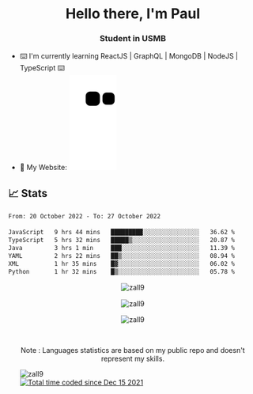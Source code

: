 <h1 align="center">Hello there, I'm Paul</h1> 
<h3 align="center">Student in USMB </h3>

- ⌨️ I'm currently learning ReactJS | GraphQL | MongoDB | NodeJS | TypeScript ⌨️
- 🔎 My Website: <a href="" ></a>
![Alt text](https://raw.githubusercontent.com/zall9/zall9/output/github-contribution-grid-snake.svg)

## 📈 Stats



<!--START_SECTION:waka-->

```text
From: 20 October 2022 - To: 27 October 2022

JavaScript   9 hrs 44 mins   █████████░░░░░░░░░░░░░░░░   36.62 %
TypeScript   5 hrs 32 mins   █████▒░░░░░░░░░░░░░░░░░░░   20.87 %
Java         3 hrs 1 min     ███░░░░░░░░░░░░░░░░░░░░░░   11.39 %
YAML         2 hrs 22 mins   ██▒░░░░░░░░░░░░░░░░░░░░░░   08.94 %
XML          1 hr 35 mins    █▓░░░░░░░░░░░░░░░░░░░░░░░   06.02 %
Python       1 hr 32 mins    █▒░░░░░░░░░░░░░░░░░░░░░░░   05.78 %
```

<!--END_SECTION:waka-->
<p align="center">
  <img align="center" src="https://github-readme-stats.vercel.app/api?username=zall9&show_icons=true&locale=en&theme=tokyonight " alt="zall9" />
</p>
<p  align="center"><img align="center" src="https://github-readme-streak-stats.herokuapp.com/?user=zall9&theme=tokyonight" alt="zall9" /></p>
<p  align="center"><img align="center" src="https://github-readme-stats.vercel.app/api/top-langs?username=zall9&show_icons=true&locale=en&layout=compact&theme=tokyonight" alt="zall9" /></p>
<br>
<p  align="center">Note : Languages statistics are based on my public repo and doesn't represent my skills.</p>
<p>
  <ul style="list-style-type: none;">
    <li align="left"><img src="https://komarev.com/ghpvc/?username=zall9&label=Profile%20views&color=0e75b6&style=for-the-badge" alt="zall9" /></li>
    <li align="left"> <a href="https://wakatime.com/@7e787948-bc72-4702-af7b-d57420a332e8"><img src="https://wakatime.com/badge/user/7e787948-bc72-4702-af7b-d57420a332e8.svg?style=for-the-badge" alt="Total time coded since Dec 15 2021" /></a> </li>
  </ul>
</p>

